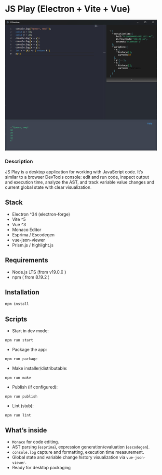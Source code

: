 # JS Play (Electron + Vite + Vue)

![Preview](src/sourses/preview.png)

### Description
JS Play is a desktop application for working with JavaScript code. It’s similar to a browser DevTools console: edit and run code, inspect output and execution time, analyze the AST, and track variable value changes and current global state with clear visualization.

## Stack
- Electron ^34 (electron-forge)
- Vite ^5
- Vue ^3
- Monaco Editor
- Esprima / Escodegen
- vue-json-viewer
- Prism.js / highlight.js

## Requirements
- Node.js LTS (from v19.0.0 )
- npm ( from 8.19.2 )

## Installation
```bash
npm install
```

## Scripts
- Start in dev mode:
```bash
npm run start
```

- Package the app:
```bash
npm run package
```

- Make installer/distributable:
```bash
npm run make
```

- Publish (if configured):
```bash
npm run publish
```

- Lint (stub):
```bash
npm run lint
```

## What’s inside
- `Monaco` for code editing.
- AST parsing (`esprima`), expression generation/evaluation (`escodegen`).
- `console.log` capture and formatting, execution time measurement.
- Global state and variable change history visualization via `vue-json-viewer`.
- Ready for desktop packaging